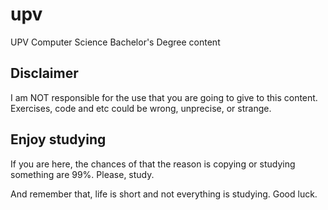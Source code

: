 # upv
UPV Computer Science Bachelor's Degree content

## Disclaimer
I am NOT responsible for the use that you are going to give to this content. Exercises, code and etc could be wrong, unprecise, or strange. 

## Enjoy studying
If you are here, the chances of that the reason is copying or studying something are 99%. Please, study.

And remember that, life is short and not everything is studying. Good luck.
